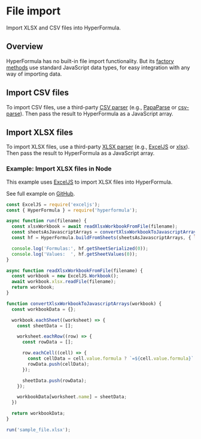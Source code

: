 # File import

Import XLSX and CSV files into HyperFormula.

## Overview

HyperFormula has no built-in file import functionality. But its [factory methods](../api/classes/hyperformula.md#factories) use standard JavaScript data types, for easy integration with any way of importing data.

## Import CSV files

To import CSV files, use a third-party [CSV parser](https://www.npmjs.com/search?q=csv) (e.g., [PapaParse](https://www.npmjs.com/package/papaparse) or [csv-parse](https://www.npmjs.com/package/csv-parse)). Then pass the result to HyperFormula as a JavaScript array.

## Import XLSX files

To import XLSX files, use a third-party [XLSX parser](https://www.npmjs.com/search?q=xlsx) (e.g., [ExcelJS](https://www.npmjs.com/package/exceljs) or [xlsx](https://www.npmjs.com/package/xlsx)). Then pass the result to HyperFormula as a JavaScript array.

### Example: Import XLSX files in Node

This example uses [ExcelJS](https://www.npmjs.com/package/exceljs) to import XLSX files into HyperFormula. 

See full example on [GitHub](https://github.com/handsontable/hyperformula-demos/tree/2.2.x/read-excel-file).

```js
const ExcelJS = require('exceljs');
const { HyperFormula } = require('hyperformula');

async function run(filename) {
  const xlsxWorkbook = await readXlsxWorkbookFromFile(filename);
  const sheetsAsJavascriptArrays = convertXlsxWorkbookToJavascriptArrays(xlsxWorkbook)
  const hf = HyperFormula.buildFromSheets(sheetsAsJavascriptArrays, { licenseKey: 'gpl-v3' });

  console.log('Formulas:', hf.getSheetSerialized(0));
  console.log('Values:  ', hf.getSheetValues(0));
}

async function readXlsxWorkbookFromFile(filename) {
  const workbook = new ExcelJS.Workbook();
  await workbook.xlsx.readFile(filename);
  return workbook;
}

function convertXlsxWorkbookToJavascriptArrays(workbook) {
  const workbookData = {};

  workbook.eachSheet((worksheet) => {
    const sheetData = [];

    worksheet.eachRow((row) => {
      const rowData = [];

      row.eachCell((cell) => {
        const cellData = cell.value.formula ? `=${cell.value.formula}` : cell.value;
        rowData.push(cellData);
      });

      sheetData.push(rowData);
    });

    workbookData[worksheet.name] = sheetData;
  })

  return workbookData;
}

run('sample_file.xlsx');
```
